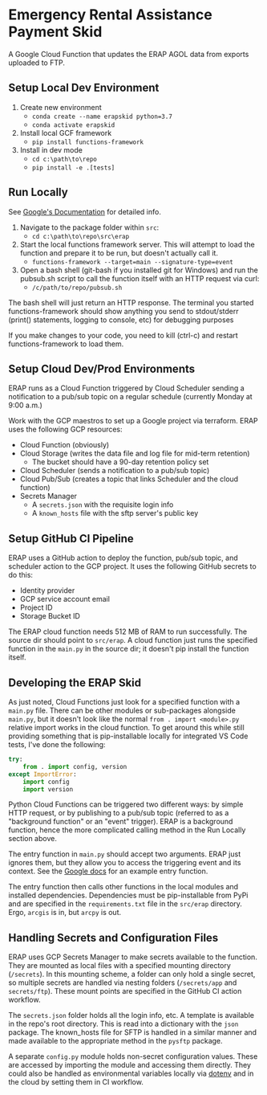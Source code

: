 # Emergency Rental Assistance Payment Skid

A Google Cloud Function that updates the ERAP AGOL data from exports uploaded to FTP.

## Setup Local Dev Environment

1. Create new environment
   - `conda create --name erapskid python=3.7`
   - `conda activate erapskid`
1. Install local GCF framework
   - `pip install functions-framework`
1. Install in dev mode
   - `cd c:\path\to\repo`
   - `pip install -e .[tests]`

## Run Locally

See [Google's Documentation](https://cloud.google.com/functions/docs/running/function-frameworks) for detailed info.

1. Navigate to the package folder within `src`:
   - `cd c:\path\to\repo\src\erap`
1. Start the local functions framework server. This will attempt to load the function and prepare it to be run, but doesn't actually call it.
   - `functions-framework --target=main --signature-type=event`
1. Open a bash shell (git-bash if you installed git for Windows) and run the pubsub.sh script to call the function itself with an HTTP request via curl:
   - `/c/path/to/repo/pubsub.sh`

The bash shell will just return an HTTP response. The terminal you started functions-framework should show anything you send to stdout/stderr (print() statements, logging to console, etc) for debugging purposes

If you make changes to your code, you need to kill (ctrl-c) and restart functions-framework to load them.

## Setup Cloud Dev/Prod Environments

ERAP runs as a Cloud Function triggered by Cloud Scheduler sending a notification to a pub/sub topic on a regular schedule (currently Monday at 9:00 a.m.)

Work with the GCP maestros to set up a Google project via terraform. ERAP uses the following GCP resources:

- Cloud Function (obviously)
- Cloud Storage (writes the data file and log file for mid-term retention)
  - The bucket should have a 90-day retention policy set
- Cloud Scheduler (sends a notification to a pub/sub topic)
- Cloud Pub/Sub (creates a topic that links Scheduler and the cloud function)
- Secrets Manager
  - A `secrets.json` with the requisite login info
  - A `known_hosts` file with the sftp server's public key

## Setup GitHub CI Pipeline

ERAP uses a GitHub action to deploy the function, pub/sub topic, and scheduler action to the GCP project. It uses the following GitHub secrets to do this:

- Identity provider
- GCP service account email
- Project ID
- Storage Bucket ID

The ERAP cloud function needs 512 MB of RAM to run successfully. The source dir should point to `src/erap`. A cloud function just runs the specified function in the `main.py` in the source dir; it doesn't pip install the function itself.

## Developing the ERAP Skid

As just noted, Cloud Functions just look for a specified function with a `main.py` file. There can be other modules or sub-packages alongside `main.py`, but it doesn't look like the normal `from . import <module>.py` relative import works in the cloud function. To get around this while still providing something that is pip-installable locally for integrated VS Code tests, I've done the following:

```python
try:
    from . import config, version
except ImportError:
    import config
    import version
```

Python Cloud Functions can be triggered two different ways: by simple HTTP request, or by publishing to a pub/sub topic (referred to as a "background function" or an "event" trigger). ERAP is a background function, hence the more complicated calling method in the Run Locally section above.

The entry function in `main.py` should accept two arguments. ERAP just ignores them, but they allow you to access the triggering event and its context. See the [Google docs](https://cloud.google.com/functions/docs/writing/background#cloud-pubsub-example) for an example entry function.

The entry function then calls other functions in the local modules and installed dependencies. Dependencies must be pip-installable from PyPi and are specified in the `requirements.txt` file in the `src/erap` directory. Ergo, `arcgis` is in, but `arcpy` is out.

## Handling Secrets and Configuration Files

ERAP uses GCP Secrets Manager to make secrets available to the function. They are mounted as local files with a specified mounting directory (`/secrets`). In this mounting scheme, a folder can only hold a single secret, so multiple secrets are handled via nesting folders (`/secrets/app` and `secrets/ftp`). These mount points are specified in the GitHub CI action workflow.

The `secrets.json` folder holds all the login info, etc. A template is available in the repo's root directory. This is read into a dictionary with the `json` package. The known_hosts file for SFTP is handled in a similar manner and made available to the appropriate method in the `pysftp` package.

A separate `config.py` module holds non-secret configuration values. These are accessed by importing the module and accessing them directly. They could also be handled as environmental variables locally via [dotenv](https://pypi.org/project/python-dotenv/) and in the cloud by setting them in CI workflow.

